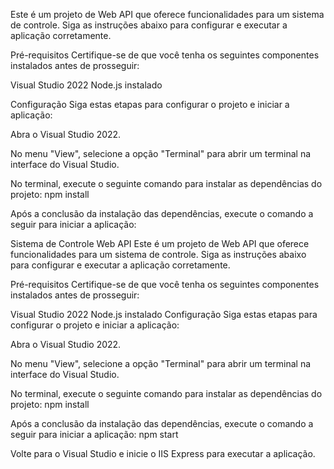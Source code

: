 Este é um projeto de Web API que oferece funcionalidades para um sistema de controle.
Siga as instruções abaixo para configurar e executar a aplicação corretamente.

Pré-requisitos
Certifique-se de que você tenha os seguintes componentes instalados antes de prosseguir:

Visual Studio 2022
Node.js instalado

Configuração
Siga estas etapas para configurar o projeto e iniciar a aplicação:

Abra o Visual Studio 2022.

No menu "View", selecione a opção "Terminal" para abrir um terminal na interface do Visual Studio.

No terminal, execute o seguinte comando para instalar as dependências do projeto:
npm install

Após a conclusão da instalação das dependências, execute o comando a seguir para iniciar a aplicação:

Sistema de Controle Web API
Este é um projeto de Web API que oferece funcionalidades para um sistema de controle. Siga as instruções abaixo para configurar e executar a aplicação corretamente.

Pré-requisitos
Certifique-se de que você tenha os seguintes componentes instalados antes de prosseguir:

Visual Studio 2022
Node.js instalado
Configuração
Siga estas etapas para configurar o projeto e iniciar a aplicação:

Abra o Visual Studio 2022.

No menu "View", selecione a opção "Terminal" para abrir um terminal na interface do Visual Studio.

No terminal, execute o seguinte comando para instalar as dependências do projeto:
npm install

Após a conclusão da instalação das dependências, execute o comando a seguir para iniciar a aplicação:
npm start

Volte para o Visual Studio e inicie o IIS Express para executar a aplicação.

